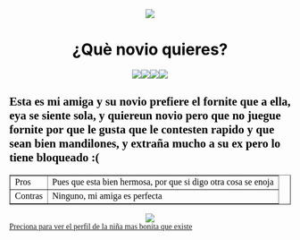 <html>
<head>


<body background="C:\Users\CONTINGENCIA\Documents\Plantillas personalizadas de Office\images.jpg" text="black"  face="Latin"><center><img src="C:\Users\CONTINGENCIA\Documents\Plantillas personalizadas de Office\101643253_2536748183254008_1019318502391021568_n.png"></center>
<center><h1>¿Què novio quieres?</h1></center>

<center><img src="C:\Users\CONTINGENCIA\Documents\Plantillas personalizadas de Office\porque.png"><img src="C:\Users\CONTINGENCIA\Documents\Plantillas personalizadas de Office\despues.png"><img src="C:\Users\CONTINGENCIA\Documents\Plantillas personalizadas de Office\mañana.png"><img src="C:\Users\CONTINGENCIA\Documents\Plantillas personalizadas de Office\final.png"></center>
 
<h2><font color="black" face="verdana">Esta es mi amiga y su novio prefiere el fornite que a ella, eya se siente sola, y quiereun novio pero que no juegue fornite por que le gusta que le contesten rapido y que sean bien mandilones, y extraña mucho a su ex pero lo tiene bloqueado :( </h2> 
<center><table border="1">
<tr>
<td><font face="verdana"> Pros </td>
<td><font face="verdana"> Pues que esta bien hermosa, por que si digo otra cosa se enoja</td>
</tr>
<tr>
<td>Contras</td>
<td>Ninguno, mi amiga es perfecta</td>
</tr> 
</table></center>
<center><img src="C:\Users\CONTINGENCIA\Documents\Plantillas personalizadas de Office\555444333.jpg"> </center>
<a href="https://www.facebook.com/fany.poncecornejo/">Preciona para ver el perfil de la niña mas bonita que existe</a> 

 




</body>
</html>  
